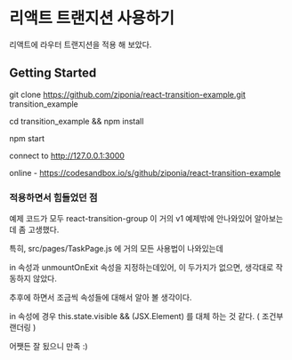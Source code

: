# 리액트 트랜지션 사용하기

리액트에 라우터 트랜지션을 적용 해 보았다.

## Getting Started

git clone https://github.com/ziponia/react-transition-example.git transition_example

cd transition_example && npm install

npm start

connect to http://127.0.0.1:3000

online - https://codesandbox.io/s/github/ziponia/react-transition-example


### 적용하면서 힘들었던 점

예제 코드가 모두 react-transition-group 이 거의 v1 예제밖에 안나와있어 알아보는데 좀 고생했다.

특히, src/pages/TaskPage.js 에 거의 모든 사용법이 나와있는데

in 속성과 unmountOnExit 속성을 지정하는데있어, 이 두가지가 없으면, 생각대로 작동하지 않았다.

추후에 하면서 조금씩 속성들에 대해서 알아 볼 생각이다.

in 속성에 경우 this.state.visible && (JSX.Element) 를 대체 하는 것 같다. ( 조건부 랜더링 )

어쨋든 잘 됬으니 만족 :)
